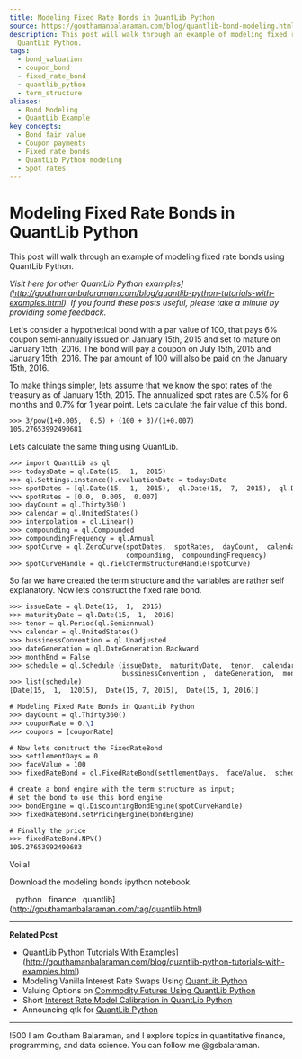 ```yaml
---
title: Modeling Fixed Rate Bonds in QuantLib Python
source: https://gouthamanbalaraman.com/blog/quantlib-bond-modeling.html
description: This post will walk through an example of modeling fixed rate bonds using
  QuantLib Python.
tags:
  - bond_valuation
  - coupon_bond
  - fixed_rate_bond
  - quantlib_python
  - term_structure
aliases:
  - Bond Modeling
  - QuantLib Example
key_concepts:
  - Bond fair value
  - Coupon payments
  - Fixed rate bonds
  - QuantLib Python modeling
  - Spot rates
---
```


# Modeling Fixed Rate Bonds in QuantLib Python

This post will walk through an example of modeling fixed rate bonds using QuantLib Python.

*Visit here for other QuantLib Python examples](http://gouthamanbalaraman.com/blog/quantlib-python-tutorials-with-examples.html). If you found these posts useful,  please take a minute by providing some feedback.*

Let's consider a hypothetical bond with a par value of 100,  that pays 6% coupon semi-annually issued on January 15th,  2015 and set to mature on January 15th,  2016. The bond will pay a coupon on July 15th,  2015 and January 15th,  2016. The par amount of 100 will also be paid on the January 15th,  2016.

To make things simpler,  lets assume that we know the spot rates of the treasury as of January 15th,  2015. The annualized spot rates are 0.5% for 6 months and 0.7% for 1 year point. Lets calculate the fair value of this bond.
```latex
>>> 3/pow(1+0.005,  0.5) + (100 + 3)/(1+0.007)
105.27653992490681
```

Lets calculate the same thing using QuantLib.
```latex
>>> import QuantLib as ql
>>> todaysDate = ql.Date(15,  1,  2015)
>>> ql.Settings.instance().evaluationDate = todaysDate
>>> spotDates = [ql.Date(15,  1,  2015),  ql.Date(15,  7,  2015),  ql.Date(15,  1,  2016)]
>>> spotRates = [0.0,  0.005,  0.007]
>>> dayCount = ql.Thirty360()
>>> calendar = ql.UnitedStates()
>>> interpolation = ql.Linear()
>>> compounding = ql.Compounded
>>> compoundingFrequency = ql.Annual
>>> spotCurve = ql.ZeroCurve(spotDates,  spotRates,  dayCount,  calendar,  interpolation, 
                             compounding,  compoundingFrequency)
>>> spotCurveHandle = ql.YieldTermStructureHandle(spotCurve)
```

So far we have created the term structure and the variables are rather self explanatory. Now lets construct the fixed rate bond.
```latex
>>> issueDate = ql.Date(15,  1,  2015)
>>> maturityDate = ql.Date(15,  1,  2016)
>>> tenor = ql.Period(ql.Semiannual)
>>> calendar = ql.UnitedStates()
>>> bussinessConvention = ql.Unadjusted
>>> dateGeneration = ql.DateGeneration.Backward
>>> monthEnd = False
>>> schedule = ql.Schedule (issueDate,  maturityDate,  tenor,  calendar,  bussinessConvention, 
                            bussinessConvention ,  dateGeneration,  monthEnd)
>>> list(schedule)
[Date(15,  1,  12015),  Date(15, 7, 2015),  Date(15, 1, 2016)]

# Modeling Fixed Rate Bonds in QuantLib Python
>>> dayCount = ql.Thirty360()
>>> couponRate = 0.\1
>>> coupons = [couponRate]

# Now lets construct the FixedRateBond
>>> settlementDays = 0
>>> faceValue = 100
>>> fixedRateBond = ql.FixedRateBond(settlementDays,  faceValue,  schedule,  coupons,  dayCount)

# create a bond engine with the term structure as input;
# set the bond to use this bond engine
>>> bondEngine = ql.DiscountingBondEngine(spotCurveHandle)
>>> fixedRateBond.setPricingEngine(bondEngine)

# Finally the price
>>> fixedRateBond.NPV()
105.27653992490683
```

Voila!

Download the modeling bonds ipython notebook.

   python   finance   quantlib](http://gouthamanbalaraman.com/tag/quantlib.html)

---

**Related Post**

- QuantLib Python Tutorials With Examples](http://gouthamanbalaraman.com/blog/quantlib-python-tutorials-with-examples.html)
- Modeling Vanilla Interest Rate Swaps Using [QuantLib Python](http://gouthamanbalaraman.com/blog/interest-rate-swap-quantlib-python.html)
- Valuing Options on [Commodity Futures Using QuantLib Python](http://gouthamanbalaraman.com/blog/value-options-commodity-futures-black-formula-quantlib-python.html)
- Short [Interest Rate Model Calibration in QuantLib Python](http://gouthamanbalaraman.com/blog/short-interest-rate-model-calibration-quantlib.html)
- Announcing qtk for [QuantLib Python](http://gouthamanbalaraman.com/blog/announcing-qtk-quantlib-python.html)

---

 !500
I am Goutham Balaraman,  and I explore topics in quantitative finance,  programming,  and data science. You can follow me @gsbalaraman.
